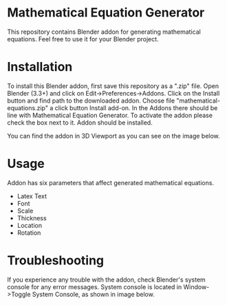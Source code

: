 # Mathematical Equation Generator
This repository contains Blender addon for generating mathematical equations. Feel free to use it for your Blender project.

# Installation
To install this Blender addon, first save this repository as a ".zip" file. Open Blender (3.3+) and click on Edit->Preferences->Addons. Click on the Install button and find path to the downloaded addon. Choose file "mathematical-equations.zip" a click button Install add-on. In the Addons there should be line with Mathematical Equation Generator. To activate the addon please check the box next to it. Addon should be installed.

You can find the addon in 3D Viewport as you can see on the image below.

# Usage
Addon has six parameters that affect generated mathematical equations.

- Latex Text
- Font
- Scale
- Thickness
- Location
- Rotation

# Troubleshooting
If you experience any trouble with the addon, check Blender's system console for any error messages. System console is located in Window->Toggle System Console, as shown in image below.
